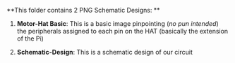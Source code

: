 **This folder contains 2 PNG Schematic Designs: **

1. **Motor-Hat Basic**: This is a basic image pinpointing (_no pun intended_) the peripherals assigned to each pin on the HAT (basically the extension of the Pi)

2. **Schematic-Design**: This is a schematic design of our circuit
